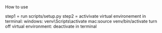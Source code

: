 How to use

step1 = run scripts/setup.py
step2 = activivate virtual environement in terminal:
windows: venv\Scripts\activate
mac:source venv/bin/activate
turn off virtual environment: deactivate in terminal
